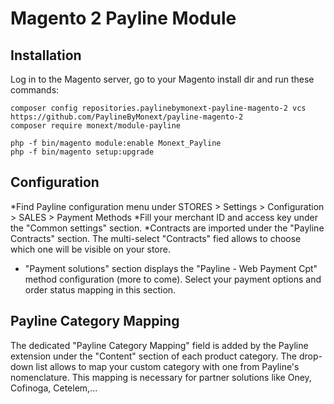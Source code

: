 # Magento 2 Payline Module #

## Installation

Log in to the Magento server, go to your Magento install dir and run these commands:
```
composer config repositories.paylinebymonext-payline-magento-2 vcs https://github.com/PaylineByMonext/payline-magento-2
composer require monext/module-payline

php -f bin/magento module:enable Monext_Payline
php -f bin/magento setup:upgrade
```

## Configuration
*Find Payline configuration menu under STORES > Settings > Configuration > SALES > Payment Methods
*Fill your merchant ID and access key under the "Common settings" section.
*Contracts are imported under the "Payline Contracts" section. The multi-select "Contracts" fied allows to choose which one will be visible on your store.
* "Payment solutions" section displays the "Payline - Web Payment Cpt" method configuration (more to come). Select your payment options and order status mapping in this section.

##  Payline Category Mapping
The dedicated "Payline Category Mapping" field is added by the Payline extension under the "Content" section of each product category. The drop-down list allows to map your custom category with one from Payline's nomenclature. This mapping is necessary for partner solutions like Oney, Cofinoga, Cetelem,...
